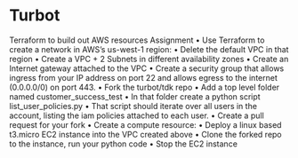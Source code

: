 # Turbot
Terraform to build out AWS resources
Assignment 
• Use Terraform to create a network in AWS’s us-west-1 region: 
• Delete the default VPC in that region 
• Create a VPC + 2 Subnets in different availability zones 
• Create an Internet gateway attached to the VPC 
• Create a security group that allows ingress from your IP address on port 22 and allows egress to the internet (0.0.0.0/0) on port 443. 
• Fork the turbot/tdk repo
• Add a top level folder named customer_success_test
• In that folder create a python script list_user_policies.py 
• That script should iterate over all users in the account, listing the iam policies attached to each user. 
• Create a pull request for your fork 
• Create a compute resource: 
• Deploy a linux based t3.micro EC2 instance into the VPC created above 
• Clone the forked repo to the instance, run your python code 
• Stop the EC2 instance 

